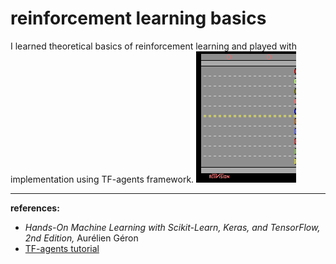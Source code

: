 # reinforcement learning basics
I learned theoretical basics of reinforcement learning and played with implementation using TF-agents framework.
![agent playing freeway](https://github.com/kamilabielska/reinforcement_learning/blob/master/trained_agent.gif?raw=true)
***
**references:**
- *Hands-On Machine Learning with Scikit-Learn, Keras, and TensorFlow, 2nd Edition,* Aurélien Géron
- [TF-agents tutorial](https://www.tensorflow.org/agents/tutorials/1_dqn_tutorial)
